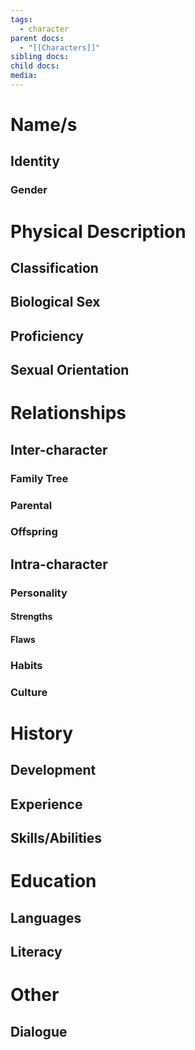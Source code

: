 ```yaml
---
tags:
  - character
parent docs:
  - "[[Characters]]"
sibling docs: 
child docs: 
media:
---
```

# Name/s

## Identity
### Gender

# Physical Description
## Classification
## Biological Sex
## Proficiency
## Sexual Orientation

# Relationships
## Inter-character
### Family Tree

### Parental 

### Offspring 

## Intra-character
### Personality
#### Strengths
#### Flaws

### Habits
### Culture

# History

## Development
## Experience
## Skills/Abilities

# Education
## Languages
## Literacy

# Other
## Dialogue
